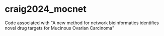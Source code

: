# craig2024_mocnet
Code associated with "A new method for network bioinformatics identifies novel drug targets for Mucinous Ovarian Carcinoma"
